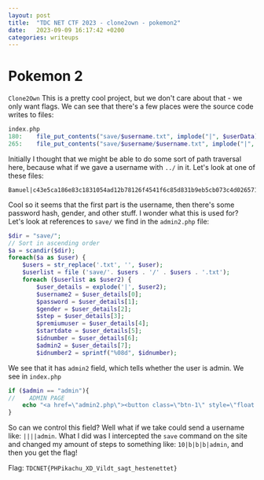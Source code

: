 ```yaml
---
layout: post
title:  "TDC NET CTF 2023 - clone2own - pokemon2"
date:   2023-09-09 16:17:42 +0200
categories: writeups
---
```

# Pokemon 2
`Clone2Own`
This is a pretty cool project, but we don't care about that - we only want flags. We can see that there's a few places were the source code writes to files:
```php
index.php
180:    file_put_contents("save/$username.txt", implode("|", $userData));
265:    file_put_contents("save/$username/$username.txt", implode("|", $userData));
```
Initially I thought that we might be able to do some sort of path traversal here, because what if we gave a username with `../` in it. Let's look at one of these files:
```
Bamuel|c43e5ca186e83c1831054ad12b78126f4541f6c85d831b9eb5cb073c4d026571638312c6ae4fba4dbbb7158df4906fb95850c7ddd9589ea24b83a1cb009b2696|Male|175|a|26/09/2016|3%
```
Cool so it seems that the first part is the username, then there's some password hash, gender, and other stuff. I wonder what this is used for? Let's look at references to `save/` we find in the `admin2.php` file:
```php
$dir = "save/";
// Sort in ascending order
$a = scandir($dir);
foreach($a as $user) {
    $users = str_replace('.txt', '', $user);
    $userlist = file ('save/'. $users . '/' . $users . '.txt');
    foreach ($userlist as $user2) {
        $user_details = explode('|', $user2);
        $username2 = $user_details[0];
        $password = $user_details[1];
        $gender = $user_details[2];
        $step = $user_details[3];
        $premiumuser = $user_details[4];
        $startdate = $user_details[5];
        $idnumber = $user_details[6];
        $admin2 = $user_details[7];
        $idnumber2 = sprintf("%08d", $idnumber);
```
We see that it has `admin2` field, which tells whether the user is admin. We see in `index.php`
```php
if ($admin == "admin"){
//    ADMIN PAGE
    echo "<a href=\"admin2.php\"><button class=\"btn-1\" style=\"float:left;\">Admin login</button></a><br>";
}
```
So can we control this field? Well what if we take could send a username like:
`||||admin`. What I did was I intercepted the `save` command on the site and changed my amount of steps to something like: `10|b|b|b|admin`, and then you get the flag!

Flag:
`TDCNET{PHPikachu_XD_Vildt_sagt_hestenettet}`